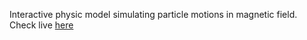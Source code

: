 Interactive physic model simulating particle motions in magnetic field.
Check live <a href="https://ampawd.github.io/particle-motion-in-magnetic-field/" target=blank>here</a>